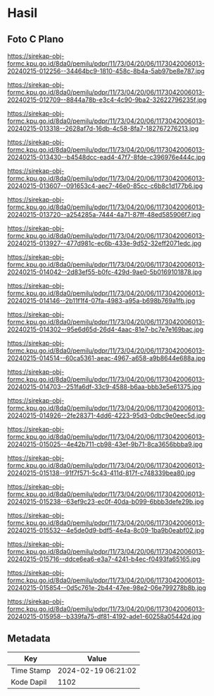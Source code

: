 # Hasil

## Foto C Plano

https://sirekap-obj-formc.kpu.go.id/8da0/pemilu/pdpr/11/73/04/20/06/1173042006013-20240215-012256--34464bc9-1810-458c-8b4a-5ab97be8e787.jpg

https://sirekap-obj-formc.kpu.go.id/8da0/pemilu/pdpr/11/73/04/20/06/1173042006013-20240215-012709--8844a78b-e3c4-4c90-9ba2-32622796235f.jpg

https://sirekap-obj-formc.kpu.go.id/8da0/pemilu/pdpr/11/73/04/20/06/1173042006013-20240215-013318--2628af7d-16db-4c58-8fa7-182767276213.jpg

https://sirekap-obj-formc.kpu.go.id/8da0/pemilu/pdpr/11/73/04/20/06/1173042006013-20240215-013430--b4548dcc-ead4-47f7-8fde-c396976e444c.jpg

https://sirekap-obj-formc.kpu.go.id/8da0/pemilu/pdpr/11/73/04/20/06/1173042006013-20240215-013607--091653c4-aec7-46e0-85cc-c6b8c1d177b6.jpg

https://sirekap-obj-formc.kpu.go.id/8da0/pemilu/pdpr/11/73/04/20/06/1173042006013-20240215-013720--a254285a-7444-4a71-87ff-48ed585906f7.jpg

https://sirekap-obj-formc.kpu.go.id/8da0/pemilu/pdpr/11/73/04/20/06/1173042006013-20240215-013927--477d981c-ec6b-433e-9d52-32eff2071edc.jpg

https://sirekap-obj-formc.kpu.go.id/8da0/pemilu/pdpr/11/73/04/20/06/1173042006013-20240215-014042--2d83ef55-b0fc-429d-9ae0-5b0169101878.jpg

https://sirekap-obj-formc.kpu.go.id/8da0/pemilu/pdpr/11/73/04/20/06/1173042006013-20240215-014146--2b11f1f4-07fa-4983-a95a-b698b769a1fb.jpg

https://sirekap-obj-formc.kpu.go.id/8da0/pemilu/pdpr/11/73/04/20/06/1173042006013-20240215-014302--95e6d65d-26d4-4aac-81e7-bc7e7e169bac.jpg

https://sirekap-obj-formc.kpu.go.id/8da0/pemilu/pdpr/11/73/04/20/06/1173042006013-20240215-014514--60ca5361-aeac-4967-a658-a9b8644e688a.jpg

https://sirekap-obj-formc.kpu.go.id/8da0/pemilu/pdpr/11/73/04/20/06/1173042006013-20240215-014703--251fa6df-33c9-4588-b6aa-bbb3e5e61375.jpg

https://sirekap-obj-formc.kpu.go.id/8da0/pemilu/pdpr/11/73/04/20/06/1173042006013-20240215-014926--2fe28371-4dd6-4223-95d3-0dbc9e0eec5d.jpg

https://sirekap-obj-formc.kpu.go.id/8da0/pemilu/pdpr/11/73/04/20/06/1173042006013-20240215-015025--4e42b711-cb98-43ef-9b71-8ca3656bbba9.jpg

https://sirekap-obj-formc.kpu.go.id/8da0/pemilu/pdpr/11/73/04/20/06/1173042006013-20240215-015138--91f7f571-5c43-411d-817f-c748339bea80.jpg

https://sirekap-obj-formc.kpu.go.id/8da0/pemilu/pdpr/11/73/04/20/06/1173042006013-20240215-015238--63ef9c23-ec0f-40da-b099-6bbb3defe29b.jpg

https://sirekap-obj-formc.kpu.go.id/8da0/pemilu/pdpr/11/73/04/20/06/1173042006013-20240215-015532--4e5de0d9-bdf5-4e4a-8c09-1ba9b0eabf02.jpg

https://sirekap-obj-formc.kpu.go.id/8da0/pemilu/pdpr/11/73/04/20/06/1173042006013-20240215-015716--ddce6ea6-e3a7-4241-b4ec-f0493fa65165.jpg

https://sirekap-obj-formc.kpu.go.id/8da0/pemilu/pdpr/11/73/04/20/06/1173042006013-20240215-015854--0d5c761e-2b44-47ee-98e2-06e799278b8b.jpg

https://sirekap-obj-formc.kpu.go.id/8da0/pemilu/pdpr/11/73/04/20/06/1173042006013-20240215-015958--b339fa75-df81-4192-ade1-60258a05442d.jpg


## Metadata

| Key        | Value               |
| ---------- | ------------------- |
| Time Stamp | 2024-02-19 06:21:02 |
| Kode Dapil | 1102                |



